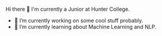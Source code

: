 Hi there 👋
I'm currently a Junior at Hunter College. 
- 🔭 I’m currently working on some cool stuff probably.
- 🌱 I’m currently learning about Machine Learning and NLP.
